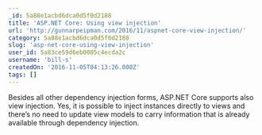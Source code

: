 ```yaml
---
_id: 5a88e1acbd6dca0d5f0d2188
title: 'ASP.NET Core: Using view injection'
url: 'http://gunnarpeipman.com/2016/11/aspnet-core-view-injection/'
category: 5a88e1acbd6dca0d5f0d2188
slug: 'asp-net-core-using-view-injection'
user_id: 5a83ce59d6eb0005c4ecda2c
username: 'bill-s'
createdOn: '2016-11-05T04:13:26.000Z'
tags: []
---
```


Besides all other dependency injection forms, ASP.NET Core supports also view injection. Yes, it is possible to inject instances directly to views and there’s no need to update view models to carry information that is already available through dependency injection. 
